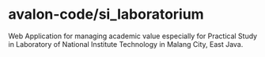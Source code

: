 # avalon-code/si_laboratorium

Web Application for managing academic value especially for Practical Study in Laboratory of National Institute Technology in Malang City, East Java.
